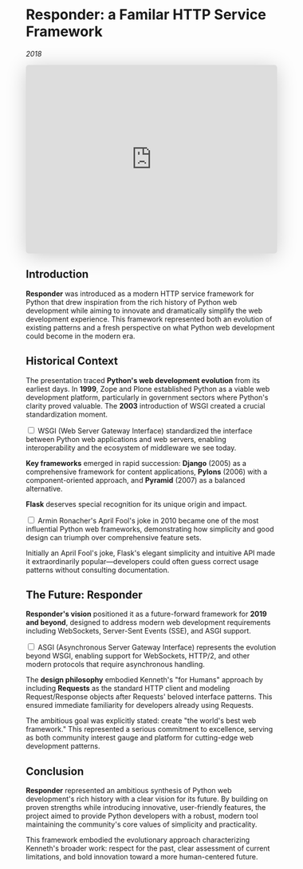 # Responder: a Familar HTTP Service Framework
*2018*


<iframe class="speakerdeck-iframe" style="border: 0px; background: padding-box rgba(0, 0, 0, 0.1); margin: 0px; padding: 0px; border-radius: 6px; box-shadow: rgba(0, 0, 0, 0.2) 0px 5px 40px; width: 100%; height: auto; aspect-ratio: 560 / 420;" frameborder="0" src="https://speakerdeck.com/player/dd164794f3354742af9e0fc288ec1665" title="Responder: a Familiar HTTP Service Framework" allowfullscreen="true" data-ratio="1.3333333333333333"></iframe>


## Introduction

**Responder** was introduced as a modern HTTP service framework for Python that drew inspiration from the rich history of Python web development while aiming to innovate and dramatically simplify the web development experience. This framework represented both an evolution of existing patterns and a fresh perspective on what Python web development could become in the modern era.

## Historical Context

The presentation traced **Python's web development evolution** from its earliest days. In **1999**, Zope and Plone established Python as a viable web development platform, particularly in government sectors where Python's clarity proved valuable. The **2003** introduction of WSGI created a crucial standardization moment.

<label for="sn-wsgi-standard" class="margin-toggle sidenote-number"></label>
<input type="checkbox" id="sn-wsgi-standard" class="margin-toggle"/>
<span class="sidenote">WSGI (Web Server Gateway Interface) standardized the interface between Python web applications and web servers, enabling interoperability and the ecosystem of middleware we see today.</span>

**Key frameworks** emerged in rapid succession: **Django** (2005) as a comprehensive framework for content applications, **Pylons** (2006) with a component-oriented approach, and **Pyramid** (2007) as a balanced alternative.

**Flask** deserves special recognition for its unique origin and impact.

<label for="sn-flask-april-fools" class="margin-toggle sidenote-number"></label>
<input type="checkbox" id="sn-flask-april-fools" class="margin-toggle"/>
<span class="sidenote">Armin Ronacher's April Fool's joke in 2010 became one of the most influential Python web frameworks, demonstrating how simplicity and good design can triumph over comprehensive feature sets.</span>

Initially an April Fool's joke, Flask's elegant simplicity and intuitive API made it extraordinarily popular—developers could often guess correct usage patterns without consulting documentation.

## The Future: Responder

**Responder's vision** positioned it as a future-forward framework for **2019 and beyond**, designed to address modern web development requirements including WebSockets, Server-Sent Events (SSE), and ASGI support.

<label for="sn-asgi-evolution" class="margin-toggle sidenote-number"></label>
<input type="checkbox" id="sn-asgi-evolution" class="margin-toggle"/>
<span class="sidenote">ASGI (Asynchronous Server Gateway Interface) represents the evolution beyond WSGI, enabling support for WebSockets, HTTP/2, and other modern protocols that require asynchronous handling.</span>

The **design philosophy** embodied Kenneth's "for Humans" approach by including **Requests** as the standard HTTP client and modeling Request/Response objects after Requests' beloved interface patterns. This ensured immediate familiarity for developers already using Requests.

The ambitious goal was explicitly stated: create "the world's best web framework." This represented a serious commitment to excellence, serving as both community interest gauge and platform for cutting-edge web development patterns.

## Conclusion

**Responder** represented an ambitious synthesis of Python web development's rich history with a clear vision for its future. By building on proven strengths while introducing innovative, user-friendly features, the project aimed to provide Python developers with a robust, modern tool maintaining the community's core values of simplicity and practicality.

This framework embodied the evolutionary approach characterizing Kenneth's broader work: respect for the past, clear assessment of current limitations, and bold innovation toward a more human-centered future.
